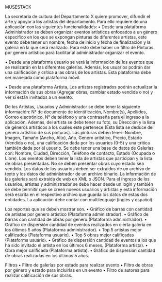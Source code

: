 MUSESTACK

La secretaria de cultura del Departamento X quiere promover, difundir el arte y apoyar a los artistas del departamento. Para ello requiere de una aplicación con las siguientes funcionalidades:
•	Desde una plataforma Administrador se deben organizar eventos artísticos enfocados a un género especifico en los que se expongan pinturas de diferentes artistas, este evento debe tener un nombre, fecha de inicio y fecha de finalización y la galería en la que será realizado. Para esto debe haber un filtro de Pinturas por genero artístico para facilitar al administrador organizar el evento.

•	Desde una plataforma usuario se verá la información de los eventos que se realizarán en las diferentes galerías. Además, los usuarios podrán dar una calificación y crítica a las obras de los artistas. Esta plataforma debe ser manejada como plataforma móvil.


•	Desde una plataforma Artista, Los artistas registrados podrán actualizar la información de sus obras (Agregar obras, cambiar estado vendida o no) y ver si están invitados a un evento.

De los Artistas, Usuarios y Administrador se debe tener la siguiente información: N° de documento de identificación, Nombre(s), Apellidos, Correo electrónico, N° de teléfono y una contraseña para el ingreso a la aplicación. Además, del artista se debe tener su foto, su Dirección y la lista de géneros artísticos a los cuales este pertenece (Esta lista se deduce del género artístico de sus pinturas).
Las pinturas deben tener: Nombre, Imagen, Tamaño (Ancho, Alto), Año, Genero artístico, Precio, Estado (Vendida o no), una calificación dada por los usuarios (0-5) y una critica también dada por él usuario.
Se debe tener una base de datos de Galerías con: Nombre, Ciudad, Dirección, Teléfono de contacto, Estado (Ocupada o Libre).
Los eventos deben tener la lista de artistas que participan y la lista de obras presentadas. No se deben presentar obras cuyo estado sea vendido.
Los datos de los usuarios deben ser extraídos de un archivo de texto y los datos del administrador de un archivo binario.
La información de las galerías será extraída de web en XML o JSON.
Para el ingreso de los usuarios, artistas y administrador se debe hacer desde un login y también se debe permitir que se creen nuevos usuarios y artistas y esta información será escrita en el respectivo archivo que guarda los datos de estas dos entidades.
La aplicación debe contar con multilenguaje (inglés y español).



Los reportes que se deben mostrar son.
•	Gráfico de barras con cantidad de artistas por genero artístico (Plataforma administrador).
•	Gráfico de barras con cantidad de obras por genero (Plataforma administrador).
•	Gráfico de dispersión cantidad de eventos realizados en cierta galería en los últimos 5 años (Plataforma administrador).
•	Top 5 artistas mejor calificados (Plataforma usuario).
•	Top 5 obras mejor calificadas (Plataforma usuario).
•	Gráfico de dispersión cantidad de eventos a los que ha sido invitado el artista en los últimos 6 meses. (Plataforma artista).
•	Obra mejor calificada (Plataforma artista).
•	Gráfico de dispersión cantidad de obras realizadas en los últimos 5 años.

Filtros
•	Filtro de galerías por estado para realizar evento
•	Filtro de obras por género y estado para incluirlas en un evento
•	Filtro de autores para realizar calificación de sus obras.
